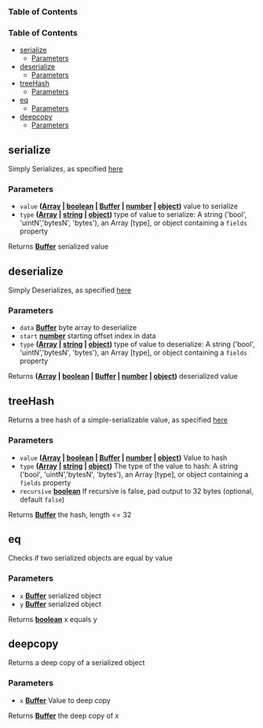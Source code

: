 <!-- Generated by documentation.js. Update this documentation by updating the source code. -->

### Table of Contents
<!-- Generated by documentation.js. Update this documentation by updating the source code. -->

### Table of Contents

-   [serialize][1]
    -   [Parameters][2]
-   [deserialize][3]
    -   [Parameters][4]
-   [treeHash][5]
    -   [Parameters][6]
-   [eq][7]
    -   [Parameters][8]
-   [deepcopy][9]
    -   [Parameters][10]

## serialize

Simply Serializes, as specified [here][11]

### Parameters

-   `value` **([Array][12] \| [boolean][13] \| [Buffer][14] \| [number][15] \| [object][16])** value to serialize
-   `type` **([Array][12] \| [string][17] \| [object][16])** type of value to serialize: A string ('bool', 'uintN','bytesN', 'bytes'), an Array [type], or object containing a `fields` property

Returns **[Buffer][14]** serialized value

## deserialize

Simply Deserializes, as specified [here][18]

### Parameters

-   `data` **[Buffer][14]** byte array to deserialize
-   `start` **[number][15]** starting offset index in data
-   `type` **([Array][12] \| [string][17] \| [object][16])** type of value to deserialize: A string ('bool', 'uintN','bytesN', 'bytes'), an Array [type], or object containing a `fields` property

Returns **([Array][12] \| [boolean][13] \| [Buffer][14] \| [number][15] \| [object][16])** deserialized value

## treeHash

Returns a tree hash of a simple-serializable value, as specified [here][19]

### Parameters

-   `value` **([Array][12] \| [boolean][13] \| [Buffer][14] \| [number][15] \| [object][16])** Value to hash
-   `type` **([Array][12] \| [string][17] \| [object][16])** The type of the value to hash: A string ('bool', 'uintN','bytesN', 'bytes'), an Array [type], or object containing a `fields` property
-   `recursive` **[boolean][13]** If recursive is false, pad output to 32 bytes (optional, default `false`)

Returns **[Buffer][14]** the hash, length &lt;= 32

## eq

Checks if two serialized objects are equal by value

### Parameters

-   `x` **[Buffer][14]** serialized object
-   `y` **[Buffer][14]** serialized object

Returns **[boolean][13]** x equals y

## deepcopy

Returns a deep copy of a serialized object

### Parameters

-   `x` **[Buffer][14]** Value to deep copy

Returns **[Buffer][14]** the deep copy of x

[1]: #serialize

[2]: #parameters

[3]: #deserialize

[4]: #parameters-1

[5]: #treehash

[6]: #parameters-2

[7]: #eq

[8]: #parameters-3

[9]: #deepcopy

[10]: #parameters-4

[11]: https://github.com/ethereum/eth2.0-specs/blob/master/specs/simple-serialize.md#serializeencode

[12]: https://developer.mozilla.org/docs/Web/JavaScript/Reference/Global_Objects/Array

[13]: https://developer.mozilla.org/docs/Web/JavaScript/Reference/Global_Objects/Boolean

[14]: https://nodejs.org/api/buffer.html

[15]: https://developer.mozilla.org/docs/Web/JavaScript/Reference/Global_Objects/Number

[16]: https://developer.mozilla.org/docs/Web/JavaScript/Reference/Global_Objects/Object

[17]: https://developer.mozilla.org/docs/Web/JavaScript/Reference/Global_Objects/String

[18]: https://github.com/ethereum/eth2.0-specs/blob/master/specs/simple-serialize.md#deserializedecode

[19]: https://github.com/ethereum/eth2.0-specs/blob/master/specs/simple-serialize.md#tree-hash
